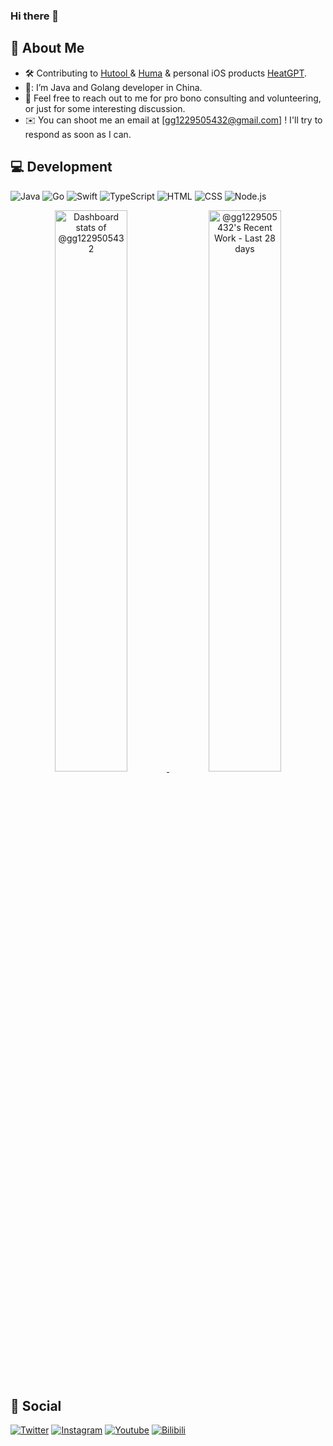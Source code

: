 ### Hi there 👋

## 🧔 About Me

- 🛠 Contributing to [Hutool ](https://github.com/dromara/hutool)& [Huma](https://github.com/danielgtaylor/huma) & personal iOS products [HeatGPT](https://apps.apple.com/no/app/heatgpt/id6459510964).
- 🌱: I’m Java and Golang developer in China. 
- 💬  Feel free to reach out to me for pro bono consulting and volunteering, or just for some interesting discussion.
- ✉️  You can shoot me an email at [gg1229505432@gmail.com] ! I'll try to respond as soon as I can.



## 💻 Development

![Java](https://custom-icon-badges.herokuapp.com/badge/Java-b07219.svg?logo=Java&logoColor=white)  ![Go](https://custom-icon-badges.herokuapp.com/badge/Go-00ADD8.svg?logo=Go&logoColor=white)  ![Swift](https://custom-icon-badges.herokuapp.com/badge/Swift-F05138.svg?logo=Swift&logoColor=white) ![TypeScript](https://custom-icon-badges.herokuapp.com/badge/TypeScript-2b7489.svg?logo=TypeScript&logoColor=white) ![HTML](https://img.shields.io/badge/-HTML-05122A?style=flat&logo=HTML5) ![CSS](https://img.shields.io/badge/-CSS-05122A?style=flat&logo=CSS3&logoColor=1572B6) ![Node.js](https://img.shields.io/badge/-Node.js-05122A?style=flat&logo=node.js) 

<p align="center">
<a href="https://github.com/gg1229505432">
  <img alt="Dashboard stats of @gg1229505432" src="https://next.ossinsight.io/widgets/official/compose-user-dashboard-stats/thumbnail.png?user_id=87351268&image_size=auto&color_scheme=dark" width="48%" height="auto">
  <img alt="@gg1229505432's Recent Work - Last 28 days" src="https://next.ossinsight.io/widgets/official/compose-currently-working-on/thumbnail.png?user_id=87351268&activity_type=all&image_size=auto&color_scheme=dark" width="48%" height="auto">
</a>
</p>



## 💬  Social

[![Twitter](https://img.shields.io/badge/twitter-%231DA1F2.svg?&style=for-the-badge&logo=twitter&logoColor=white)](https://twitter.com/gg1229505432) [![Instagram](https://img.shields.io/badge/instagram%20-%23E4405F.svg?&style=for-the-badge&logo=Instagram&logoColor=white)](https://www.instagram.com/yenanren_frank/) [![Youtube](https://img.shields.io/badge/youtube%20-%23FF0000.svg?&style=for-the-badge&logo=YouTube&logoColor=white)](https://www.youtube.com/channel/UCz0s5YEq0uvqEExTjejvblg) [![Bilibili](https://img.shields.io/badge/bilibili%20-%23ea7a99.svg?&style=for-the-badge&logo=Instagram&logoColor=white)](https://space.bilibili.com/3546656091933186)



